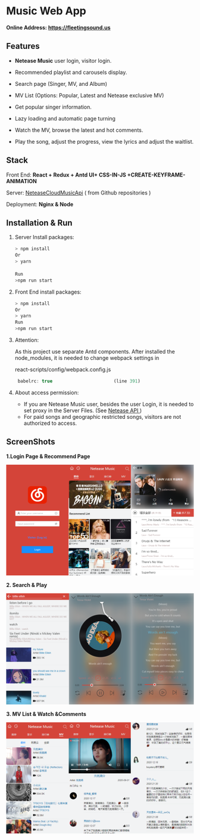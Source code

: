 # Music Web App

**Online Address: https://fleetingsound.us**



## Features

- **Netease Music** user login, visitor login.

- Recommended playlist  and carousels display.

- Search page (Singer, MV, and Album)

- MV List (Options: Popular, Latest and Netease exclusive MV)

- Get popular singer information.

- Lazy loading and automatic page turning

- Watch the MV, browse the latest and hot comments.

- Play the song, adjust the progress, view the lyrics and adjust the waitlist.

  

## Stack

Front End:   **React + Redux + Antd UI+ CSS-IN-JS +CREATE-KEYFRAME-ANIMATION**

Server:    [NeteaseCloudMusicApi](https://github.com/Binaryify/NeteaseCloudMusicApi) ( from Github repositories )

Deployment: **Nginx & Node**

## Installation & Run

1. Server Install packages:

   ```js
   > npm install 
   Or
   > yarn
   
   Run
   >npm run start
   ```

2. Front End  install packages:

   ```js
   > npm install 
   Or
   > yarn
   Run
   >npm run start
   ```

3. Attention: 

   As this project use separate Antd components. After installed the node_modules, it is needed to change webpack settings in 

   react-scripts/config/webpack.config.js

   ```js
    babelrc: true                       (line 391)
   ```

4. About access permission:
   + If you are Netease Music user, besides the user Login, it is needed to set proxy in the Server Files. (See [Netease API ](https://binaryify.github.io/NeteaseCloudMusicApi/#/?id=%e5%8f%af%e4%bb%a5%e4%bd%bf%e7%94%a8%e4%bb%a3%e7%90%86) )
   + For paid songs and geographic restricted songs, visitors are not authorized to access.




## ScreenShots

**1.Login Page & Recommend Page**

![Snipaste_2020-09-02_17-10-16](README.assets/Snipaste_2020-09-02_17-10-16.png)



**2. Search  & Play** 

![Snipaste_2020-09-02_17-20-56](README.assets/Snipaste_2020-09-02_17-20-56.png)



**3. MV List & Watch &Comments**

![Snipaste_2020-09-02_17-29-45](README.assets/Snipaste_2020-09-02_17-29-45.png)
